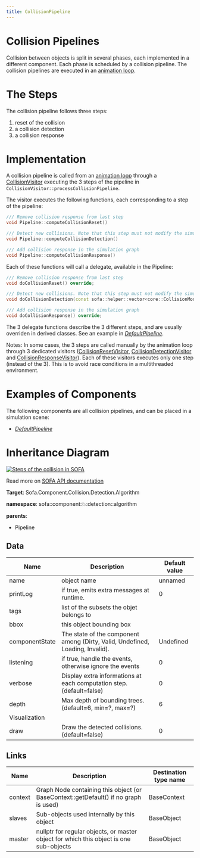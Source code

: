 ```yaml
---
title: CollisionPipeline
---
```


Collision Pipelines
===================

Collision between objects is split in several phases, each implemented in a different component.
Each phase is scheduled by a collision pipeline.
The collision pipelines are executed in an [animation loop](https://www.sofa-framework.org/community/doc/simulation-principles/animation-loop/).

The Steps
=========

The collision pipeline follows three steps:

1. reset of the collision
2. a collision detection
3. a collision response

Implementation
==============

A collision pipeline is called from an [animation loop](https://www.sofa-framework.org/community/doc/simulation-principles/animation-loop/) through a [CollisionVisitor](https://www.sofa-framework.org/api/master/sofa/html/classsofa_1_1simulation_1_1_collision_visitor.html) executing the 3 steps of the pipeline in `CollisionVisitor::processCollisionPipeline`.

The visitor executes the following functions, each corresponding to a step of the pipeline:
```cpp
/// Remove collision response from last step
void Pipeline::computeCollisionReset()
```

```cpp
/// Detect new collisions. Note that this step must not modify the simulation graph
void Pipeline::computeCollisionDetection()
```

```cpp
/// Add collision response in the simulation graph
void Pipeline::computeCollisionResponse()
```

Each of these functions will call a delegate, available in the Pipeline:
``` cpp
/// Remove collision response from last step
void doCollisionReset() override;
```

``` cpp
/// Detect new collisions. Note that this step must not modify the simulation graph
void doCollisionDetection(const sofa::helper::vector<core::CollisionModel*>& collisionModels) override;
```

``` cpp
/// Add collision response in the simulation graph
void doCollisionResponse() override;
```

The 3 delegate functions describe the 3 different steps, and are usually overriden in derived classes.
See an example in [_DefaultPipeline_](https://www.sofa-framework.org/community/doc/using-sofa/components/collisions/pipelines/defaultpipeline).

Notes:
In some cases, the 3 steps are called manually by the animation loop through 3 dedicated visitors ([CollisionResetVisitor](https://www.sofa-framework.org/api/master/sofa/html/classsofa_1_1simulation_1_1_collision_reset_visitor.html), [CollisionDetectionVisitor](https://www.sofa-framework.org/api/master/sofa/html/classsofa_1_1simulation_1_1_collision_detection_visitor.html) and [CollisionResponseVisitor](https://www.sofa-framework.org/api/master/sofa/html/classsofa_1_1simulation_1_1_collision_response_visitor.html)).
Each of these visitors executes only one step (instead of the 3).
This is to avoid race conditions in a multithreaded environment.

Examples of Components
======================

The following components are all collision pipelines, and can be placed in a simulation scene:

- [_DefaultPipeline_](https://www.sofa-framework.org/community/doc/using-sofa/components/collisions/pipelines/defaultpipeline)

Inheritance Diagram
===================

<a href="https://www.sofa-framework.org/api/master/sofa/html/classsofa_1_1component_1_1collision_1_1_default_pipeline.html">
<img src="https://www.sofa-framework.org/api/master/sofa/html/classsofa_1_1component_1_1collision_1_1_default_pipeline__inherit__graph.png" title="Steps of the collision in SOFA"/>
</a>

Read more on [SOFA API documentation](https://www.sofa-framework.org/api/master/sofa/html/classsofa_1_1component_1_1collision_1_1_default_pipeline.html)
<!-- automatically generated doc START -->
__Target__: Sofa.Component.Collision.Detection.Algorithm

__namespace__: sofa::component::collision::detection::algorithm

__parents__:

- Pipeline

## Data

<table>
    <thead>
        <tr>
            <th>Name</th>
            <th>Description</th>
            <th>Default value</th>
        </tr>
    </thead>
    <tbody>
	<tr>
		<td>name</td>
		<td>
object name
		</td>
		<td>unnamed</td>
	</tr>
	<tr>
		<td>printLog</td>
		<td>
if true, emits extra messages at runtime.
		</td>
		<td>0</td>
	</tr>
	<tr>
		<td>tags</td>
		<td>
list of the subsets the objet belongs to
		</td>
		<td></td>
	</tr>
	<tr>
		<td>bbox</td>
		<td>
this object bounding box
		</td>
		<td></td>
	</tr>
	<tr>
		<td>componentState</td>
		<td>
The state of the component among (Dirty, Valid, Undefined, Loading, Invalid).
		</td>
		<td>Undefined</td>
	</tr>
	<tr>
		<td>listening</td>
		<td>
if true, handle the events, otherwise ignore the events
		</td>
		<td>0</td>
	</tr>
	<tr>
		<td>verbose</td>
		<td>
Display extra informations at each computation step. (default=false)
		</td>
		<td>0</td>
	</tr>
	<tr>
		<td>depth</td>
		<td>
Max depth of bounding trees. (default=6, min=?, max=?)
		</td>
		<td>6</td>
	</tr>
	<tr>
		<td colspan="3">Visualization</td>
	</tr>
	<tr>
		<td>draw</td>
		<td>
Draw the detected collisions. (default=false)
		</td>
		<td>0</td>
	</tr>

</tbody>
</table>

## Links


| Name | Description | Destination type name |
| ---- | ----------- | --------------------- |
|context|Graph Node containing this object (or BaseContext::getDefault() if no graph is used)|BaseContext|
|slaves|Sub-objects used internally by this object|BaseObject|
|master|nullptr for regular objects, or master object for which this object is one sub-objects|BaseObject|


<!-- automatically generated doc END -->
